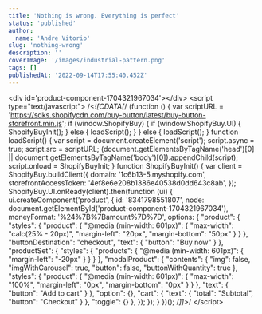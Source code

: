 ```yaml
---
title: 'Nothing is wrong. Everything is perfect'
status: 'published'
author:
  name: 'Andre Vitorio'
slug: 'nothing-wrong'
description: ''
coverImage: '/images/industrial-pattern.png'
tags: []
publishedAt: '2022-09-14T17:55:40.452Z'
---
```


&lt;div id='product-component-1704321967034'&gt;&lt;/div&gt; &lt;script type="text/javascript"&gt; /*&lt;!\[CDATA\[*/ (function () { var scriptURL = 'https://sdks.shopifycdn.com/buy-button/latest/buy-button-storefront.min.js'; if (window.ShopifyBuy) { if (window.ShopifyBuy.UI) { ShopifyBuyInit(); } else { loadScript(); } } else { loadScript(); } function loadScript() { var script = document.createElement('script'); script.async = true; script.src = scriptURL; (document.getElementsByTagName('head')\[0\] || document.getElementsByTagName('body')\[0\]).appendChild(script); script.onload = ShopifyBuyInit; } function ShopifyBuyInit() { var client = ShopifyBuy.buildClient({ domain: '1c6b13-5.myshopify.com', storefrontAccessToken: '4ef8e6e208b1386e40538d0dd643c8ab', }); ShopifyBuy.UI.onReady(client).then(function (ui) { ui.createComponent('product', { id: '8341798551807', node: document.getElementById('product-component-1704321967034'), moneyFormat: '%24%7B%7Bamount%7D%7D', options: { "product": { "styles": { "product": { "@media (min-width: 601px)": { "max-width": "calc(25% - 20px)", "margin-left": "20px", "margin-bottom": "50px" } } }, "buttonDestination": "checkout", "text": { "button": "Buy now" } }, "productSet": { "styles": { "products": { "@media (min-width: 601px)": { "margin-left": "-20px" } } } }, "modalProduct": { "contents": { "img": false, "imgWithCarousel": true, "button": false, "buttonWithQuantity": true }, "styles": { "product": { "@media (min-width: 601px)": { "max-width": "100%", "margin-left": "0px", "margin-bottom": "0px" } } }, "text": { "button": "Add to cart" } }, "option": {}, "cart": { "text": { "total": "Subtotal", "button": "Checkout" } }, "toggle": {} }, }); }); } })(); /*\]\]&gt;*/ &lt;/script&gt;